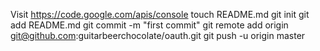 Visit https://code.google.com/apis/console
touch README.md
git init
git add README.md
git commit -m "first commit"
git remote add origin git@github.com:guitarbeerchocolate/oauth.git
git push -u origin master